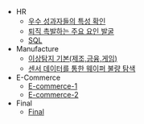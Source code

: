 - HR
    - [우수 성과자들의 특성 확인](https://github.com/SKYoooon/EXPORT/tree/gitub/HR/Task1)  
    - [퇴직 촉발하는 주요 요인 발굴](https://github.com/SKYoooon/EXPORT/tree/github/HR/Task2)
    - [SQL](https://github.com/SKYoooon/EXPORT/tree/github/HR/SQL_Test)
- Manufacture
    - [이상탐지 기본(제조,금융,게임)](https://github.com/SKYoooon/EXPORT/tree/github/Manufacture/Task1)
    - [센서 데이터를 통한 웨이퍼 불량 탐색](https://github.com/SKYoooon/EXPORT/tree/github/Manufacture/Task2)
- E-Commerce
    - [E-commerce-1](https://github.com/SKYoooon/EXPORT/tree/github/Ecommerce/Task1)
    - [E-commerce-2](https://github.com/SKYoooon/EXPORT/tree/github/Ecommerce/Task1)
- Final
    - [Final](https://github.com/SKYoooon/EXPORT/tree/github/Final)
